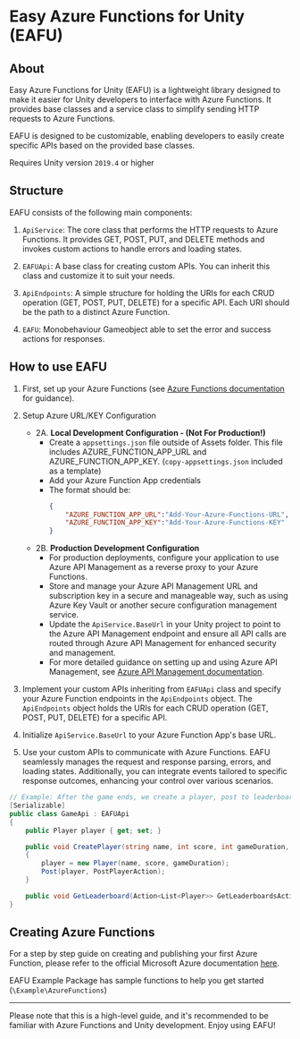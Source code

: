 # Easy Azure Functions for Unity (EAFU)

## About

Easy Azure Functions for Unity (EAFU) is a lightweight library designed to make it easier for Unity developers to interface with Azure Functions. It provides base classes and a service class to simplify sending HTTP requests to Azure Functions.

EAFU is designed to be customizable, enabling developers to easily create specific APIs based on the provided base classes.

Requires Unity version `2019.4` or higher

## Structure
EAFU consists of the following main components:

1. `ApiService`: The core class that performs the HTTP requests to Azure Functions. It provides GET, POST, PUT, and DELETE methods and invokes custom actions to handle errors and loading states.

2. `EAFUApi`: A base class for creating custom APIs. You can inherit this class and customize it to suit your needs.

3. `ApiEndpoints`: A simple structure for holding the URIs for each CRUD operation (GET, POST, PUT, DELETE) for a specific API. Each URI should be the path to a distinct Azure Function.

4. `EAFU`: Monobehaviour Gameobject able to set the error and success actions for responses.

## How to use EAFU

1. First, set up your Azure Functions (see [Azure Functions documentation](https://docs.microsoft.com/en-us/azure/azure-functions/) for guidance).

2. Setup Azure URL/KEY Configuration
    
    - 2A. **Local Development Configuration - (Not For Production!)** 
        - Create a `appsettings.json` file outside of Assets folder. This file includes AZURE_FUNCTION_APP_URL and AZURE_FUNCTION_APP_KEY. (`copy-appsettings.json` included as a template)
        - Add your Azure Function App credentials
        - The format should be:
            ```json
            {
                "AZURE_FUNCTION_APP_URL":"Add-Your-Azure-Functions-URL",
                "AZURE_FUNCTION_APP_KEY":"Add-Your-Azure-Functions-KEY"
            }
            ```
    - 2B. **Production Development Configuration** 
        - For production deployments, configure your application to use Azure API Management as a reverse proxy to your Azure Functions.
        - Store and manage your Azure API Management URL and subscription key in a secure and manageable way, such as using Azure Key Vault or another secure configuration management service.
        - Update the `ApiService.BaseUrl` in your Unity project to point to the Azure API Management endpoint and ensure all API calls are routed through Azure API Management for enhanced security and management.
        - For more detailed guidance on setting up and using Azure API Management, see [Azure API Management documentation](https://docs.microsoft.com/en-us/azure/api-management/).

3. Implement your custom APIs inheriting from `EAFUApi` class and specify your Azure Function endpoints in the `ApiEndpoints` object. The `ApiEndpoints` object holds the URIs for each CRUD operation (GET, POST, PUT, DELETE) for a specific API.

4. Initialize `ApiService.BaseUrl` to your Azure Function App's base URL.

5. Use your custom APIs to communicate with Azure Functions. EAFU seamlessly manages the request and response parsing, errors, and loading states. Additionally, you can integrate events tailored to specific response outcomes, enhancing your control over various scenarios.

```csharp
// Example: After the game ends, we create a player, post to leaderboards, and execute an action from the response
[Serializable]
public class GameApi : EAFUApi
{
    public Player player { get; set; }

    public void CreatePlayer(string name, int score, int gameDuration, Action<object> PostPlayerAction)
    {
        player = new Player(name, score, gameDuration);
        Post(player, PostPlayerAction);
    }

    public void GetLeaderboard(Action<List<Player>> GetLeaderboardsAction) => Get(GetLeaderboardsAction);
}
```

## Creating Azure Functions

For a step by step guide on creating and publishing your first Azure Function, please refer to the official Microsoft Azure documentation [here](https://docs.microsoft.com/en-us/azure/azure-functions/create-first-function-vs-code-csharp).

EAFU Example Package has sample functions to help you get started (`\Example\AzureFunctions`)

---

Please note that this is a high-level guide, and it's recommended to be familiar with Azure Functions and Unity development. Enjoy using EAFU!

